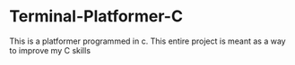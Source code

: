 # Terminal-Platformer-C
This is a platformer programmed in c. This entire project is meant as a way to improve my C skills
